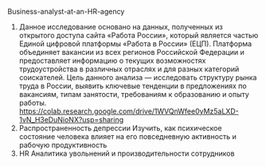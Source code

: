 Business-analyst-at-an-HR-agency

1. Данное исследование основано на данных, полученных из открытого доступа сайта «Работа России», который является частью Единой цифровой платформы «Работа в России» (ЕЦП). 
Платформа объединяет вакансии из всех регионов Российской Федерации и предоставляет информацию о текущих возможностях трудоустройства в различных отраслях и для разных категорий соискателей.
Цель данного анализа — исследовать структуру рынка труда в России, выявить ключевые тенденции в предложениях по вакансиям, типам занятости, требованиям к образованию и опыту работы.
https://colab.research.google.com/drive/1WVQnWfee0yMz5aLXD-1vN_H3eDuNioNX?usp=sharing
2. Распространенность депрессии	Изучить, как психическое состояние человека влияет на его повседневную активность и рабочую продуктивность
3. HR Аналитика увольнений и производительности сотрудников
